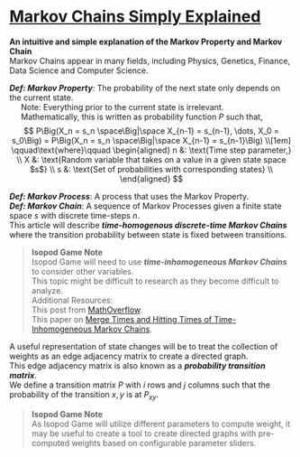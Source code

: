 # [Markov Chains Simply Explained](https://towardsdatascience.com/markov-chains-simply-explained-dc77836b47e3)
__An intuitive and simple explanation of the Markov Property and Markov Chain__  
Markov Chains appear in many fields, including Physics, Genetics, Finance, Data Science and Computer Science.  

___Def: Markov Property___: The probability of the next state only depends on the current state.  
$\quad$ Note: Everything prior to the current state is irrelevant.  
$\quad$ Mathematically, this is written as probability function $P$ such that,
$$
P\Big(X_n = s_n \space\Big|\space X_{n-1} = s_{n-1}, \dots, X_0 = s_0\Big) = P\Big(X_n = s_n \space\Big|\space X_{n-1} = s_{n-1}\Big)
\\[1em]
\qquad\text{where}\qquad
\begin{aligned}
n &: \text{Time step parameter,} \\
X &: \text{Random variable that takes on a value in a given state space $s$} \\
s &: \text{Set of probabilities with corresponding states} \\
\end{aligned}
$$

___Def: Markov Process___: A process that uses the Markov Property.  
___Def: Markov Chain___: A sequence of Markov Processes given a finite state space $s$ with discrete time-steps $n$.  
This article will describe ___time-homogenous discrete-time Markov Chains___ where the transition probability between state is fixed between transitions.  

> __Isopod Game Note__  
> Isopod Game will need to use ___time-inhomogeneous Markov Chains___ to consider other variables.  
> This topic might be difficult to research as they become difficult to analyze.  
> Additional Resources:  
> This post from [MathOverflow](https://mathoverflow.net/questions/168398/time-inhomogeneous-markov-chains).  
> This paper on [Merge Times and Hitting Times of Time-Inhomogeneous Markov Chains](https://dukespace.lib.duke.edu/dspace/bitstream/handle/10161/8918/Jiarou%20Shen_Math%20Thesis.pdf?sequence=1#:~:text=A%20Markov%20chain%20is%20a,ability%20matrices%20at%20each%20step.).  

A useful representation of state changes will be to treat the collection of weights as an edge adjacency matrix to create a directed graph.  
This edge adjacency matrix is also known as a ___probability transition matrix___.  
We define a transition matrix $P$ with $i$ rows and $j$ columns such that the probability of the transition $x,y$ is at $P_{xy}$.

> __Isopod Game Note__  
> As Isopod Game will utilize different parameters to compute weight, it may be useful to create a tool to create directed graphs with pre-computed weights based on configurable parameter sliders.  

